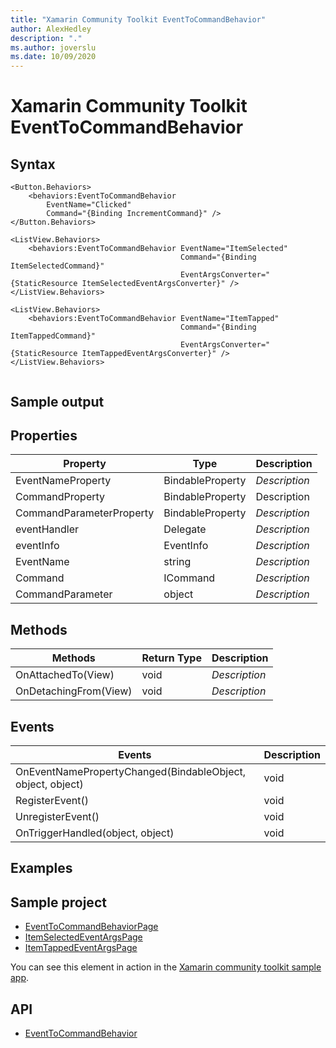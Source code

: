 ```yaml
---
title: "Xamarin Community Toolkit EventToCommandBehavior"
author: AlexHedley
description: "."
ms.author: joverslu
ms.date: 10/09/2020
---
```


# Xamarin Community Toolkit EventToCommandBehavior

## Syntax

```xaml
<Button.Behaviors>
    <behaviors:EventToCommandBehavior
        EventName="Clicked"
        Command="{Binding IncrementCommand}" />
</Button.Behaviors>
```

```xaml
<ListView.Behaviors>
    <behaviors:EventToCommandBehavior EventName="ItemSelected"
                                      Command="{Binding ItemSelectedCommand}"
                                      EventArgsConverter="{StaticResource ItemSelectedEventArgsConverter}" />
</ListView.Behaviors>
```

```xaml
<ListView.Behaviors>
    <behaviors:EventToCommandBehavior EventName="ItemTapped"
                                      Command="{Binding ItemTappedCommand}"
                                      EventArgsConverter="{StaticResource ItemTappedEventArgsConverter}" />
</ListView.Behaviors>
```

```csharp

```

## Sample output

<!-- Image/Text can show the output of the control/helper -->

## Properties

| Property | Type | Description |
| -- | -- | -- |
| EventNameProperty | BindableProperty | *Description* |
| CommandProperty | BindableProperty | Description |
| CommandParameterProperty | BindableProperty | *Description* |
| eventHandler | Delegate | *Description* |
| eventInfo | EventInfo | *Description* |
| EventName | string | *Description* |
| Command | ICommand | *Description* |
| CommandParameter | object | *Description* |

## Methods

| Methods | Return Type | Description |
| -- | -- | -- |
| OnAttachedTo(View) | void | *Description* |
| OnDetachingFrom(View) | void | *Description* |


## Events

| Events | Description |
| -- | -- |
| OnEventNamePropertyChanged(BindableObject, object, object) | void | *Description* |
| RegisterEvent() | void | *Description* |
| UnregisterEvent() | void | *Description* |
| OnTriggerHandled(object, object) | void | *Description* |

## Examples

<!-- All control/helper must at least have an example to show the use of Properties and Methods in your control/helper with the output -->

## Sample project

- [EventToCommandBehaviorPage](https://github.com/xamarin/XamarinCommunityToolkit/blob/main/XamarinCommunityToolkitSample/Pages/Behaviors/EventToCommandBehaviorPage.xaml)
- [ItemSelectedEventArgsPage](https://github.com/xamarin/XamarinCommunityToolkit/blob/main/XamarinCommunityToolkitSample/Pages/Converters/ItemSelectedEventArgsPage.xaml)
- [ItemTappedEventArgsPage](https://github.com/xamarin/XamarinCommunityToolkit/blob/main/XamarinCommunityToolkitSample/Pages/Converters/ItemTappedEventArgsPage.xaml)

You can see this element in action in the [Xamarin community toolkit sample app](https://github.com/xamarin/XamarinCommunityToolkit/tree/main/XamarinCommunityToolkitSample).

## API

- [EventToCommandBehavior](https://github.com/xamarin/XamarinCommunityToolkit/blob/main/XamarinCommunityToolkit/Behaviors/EventToCommandBehavior.shared.cs)
